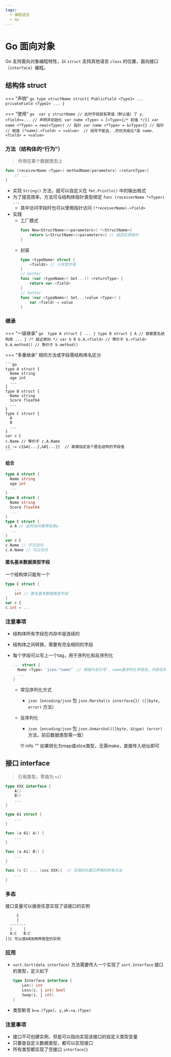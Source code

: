 ```yaml
---
tags:
  - 编程语言
  - Go
---
```

Go 面向对象
===

Go 支持面向对象编程特性，以 `struct` 支持其他语言 `class` 的位置，面向接口（`interface`）编程。

## 结构体 struct

=== "声明"
    ```go
    type structName struct{
        PublicField <Type1>
        ...
        privateField <Type2>
        ...
    }
    ```

=== "使用"
    ```go 
    var y structName // 此时字段就有零值（默认值）了
    y.<field>=...
    // 声明并初始化
    var name <Type> = [<Type>{/* 初值 */}]
    var name <*Type> = new(<Type>) // 指针
    var name <*Type> = &<Type>{} // 指针
    // 赋值
    (*name).<field> = <value>  // 括号不能去，.的优先级比*高
    name.<field> = <value>
    ```

### 方法（结构体的“行为”）
> 作用在某个数据类型上

```go title="为类型Type绑定方法"
func (receiverName <Type>) methodName(parameters) <returnType>{
    // ...
}
```

* 实现 `String()` 方法，就可以自定义在 `fmt.Println()` 中的输出格式
* 为了提高效率，方法可与结构体指针类型绑定 `func (receiverName *<Type>) ...`
    - 其中访问字段时也可以使用指针访问 `(*receiverName).<field>`
* 实践
    - 工厂模式
        ```go
        func New<StructName>(<parameters>) *<StructName>{
            return &<StructName>{<parameters>} // 返回实例指针
        }
        ```
    - 封装
        ```go
        type <typeName> struct {
            <fields> // 小写首字母
        }
        // Getter
        func (var <typeName>) Get...() <returnType> {
            return var.<field>
        }
        // Setter
        func (var <typeName>) Set...(value <Type>) {
            var.<field> = value
        }
        ```

### 继承
=== "一级继承"
    ```go 
    type A struct { ... }
    type B struct {
        A // 嵌套匿名结构体
        ...
    }
    /* 就近原则 */
    var b B
    b.A.<field> // 等价于 b.<field>
    b.A.method() // 等价于 b.method()
    ```

=== "多重继承"
    相同方法或字段需结构体名区分    

    ```go 
    type A struct {
      Name string
      age int
      ...
    }
    type B struct {
      Name string
      Score float64
      ...
    }
    type C struct {
      A
      B
      ...
    }
    var c C
    c.Name // 等价于 c.A.Name
    c1 := c{&A{...},&B{...}}  // 直接指定各个匿名结构的字段值
    ```

#### 组合
```go 
type A struct {
  Name string
  age int
  ...
}
type B struct {
  Name string
  Score float64
  ...
}
type C struct {
  a A // 此时访问需带名称a
  ...
}
var c C
c.Name // 不可访问 
c.A.Name // 可以访问
```

#### 匿名基本数据类型字段
一个结构体只能有一个
```go
type C struct {
    ...
    int // 匿名基本数据类型字段
}
var c C
c.int = ...
```

### 注意事项
* 结构体所有字段在内存中是连续的
* 结构体之间转换，需要有完全相同的字段
* 每个字段可以写上一个tag，用于序列化和反序列化
    ```go
    ... struct {
      Name <Type> `json:"name"` // 两端为反引号`，name是序列化字段名，内部实质利用了反射机制
      ...
    }
    ```

   - 常见序列化方式
       * `json`（`encoding/json` 包 `json.Marshal(v interface{}) ([]byte, error)` 方法）
   - 反序列化
       * `json`（`encoding/json` 包 `json.Unmarshal([]byte, &type) (error)` 方法，前后数据类型需一致）

       !!! info ""
           如果转化为map或slice类型，无需make，直接传入地址即可

## 接口 interface
> 引用类型，零值为 `nil`

```go 
type XXX interface {
    A()
    B()
    ...
}

type A1 struct {
    ...
}

func (a A1) A() {
    ...
}

func (a A1) B() {
    ...
}

func (c C) ... (xxx XXX){  // 实现XXX接口声明的所有方法
    ...
}
```

### 多态
接口变量可以接收任意实现了该接口的实例

```text 
     C
     |
  -------
  |     |
  A:C   B:C
[]C 可以放A和B两种类型的实例
```

### 应用
* `sort.Sort(data interface)` 方法需要传入一个实现了 `sort.Interface` 接口的类型，定义如下
    ```go
    type Interface interface {
        Len() int
        Less(i, j int) bool
        Swap(i, j int)
    }
    ```
* 类型断言 `b=a.(Type)`、`y,ok:=a.(Type)`

### 注意事项
* 接口不可创建实例，但是可以指向实现该接口的自定义类型变量
* 只要是自定义数据类型，都可以实现接口
* 所有类型都实现了空接口 `interface{}`